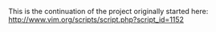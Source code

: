 This is the continuation of the project originally started here: http://www.vim.org/scripts/script.php?script_id=1152
